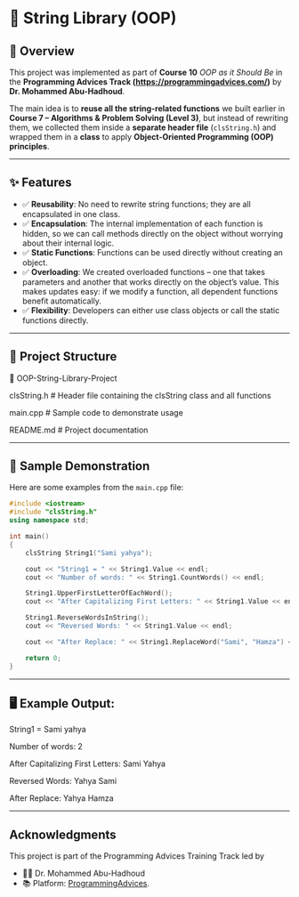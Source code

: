 # 📌 String Library (OOP)

## 🔹 Overview
This project was implemented as part of **Course 10** *OOP as it Should Be* in the **Programming Advices Track (https://programmingadvices.com/)** by **Dr. Mohammed Abu-Hadhoud**.  

The main idea is to **reuse all the string-related functions** we built earlier in **Course 7 – Algorithms & Problem Solving (Level 3)**, but instead of rewriting them, we collected them inside a **separate header file** (`clsString.h`) and wrapped them in a **class** to apply **Object-Oriented Programming (OOP) principles**.

---

## ✨ Features
- ✅ **Reusability**: No need to rewrite string functions; they are all encapsulated in one class.  
- ✅ **Encapsulation**: The internal implementation of each function is hidden, so we can call methods directly on the object without worrying about their internal logic.  
- ✅ **Static Functions**: Functions can be used directly without creating an object.  
- ✅ **Overloading**: We created overloaded functions – one that takes parameters and another that works directly on the object’s value. This makes updates easy: if we modify a function, all dependent functions benefit automatically.  
- ✅ **Flexibility**: Developers can either use class objects or call the static functions directly.  

---

## 📂 Project Structure
📁 OOP-String-Library-Project

 clsString.h # Header file containing the clsString class and all functions

 main.cpp # Sample code to demonstrate usage

 README.md # Project documentation


---

## 🧾 Sample Demonstration
Here are some examples from the `main.cpp` file:

```cpp
#include <iostream>
#include "clsString.h"
using namespace std;

int main()
{
    clsString String1("Sami yahya");

    cout << "String1 = " << String1.Value << endl;
    cout << "Number of words: " << String1.CountWords() << endl;

    String1.UpperFirstLetterOfEachWord();
    cout << "After Capitalizing First Letters: " << String1.Value << endl;

    String1.ReverseWordsInString();
    cout << "Reversed Words: " << String1.Value << endl;

    cout << "After Replace: " << String1.ReplaceWord("Sami", "Hamza") << endl;

    return 0;
}
```

---

## 🖥️ Example Output:
String1 = Sami yahya

Number of words: 2

After Capitalizing First Letters: Sami Yahya

Reversed Words: Yahya Sami

After Replace: Yahya Hamza


---


##  Acknowledgments

This project is part of the Programming Advices Training Track led by
- 👨‍🏫 Dr. Mohammed Abu-Hadhoud
- 📚 Platform:  [ProgrammingAdvices](https://programmingadvices.com/).
